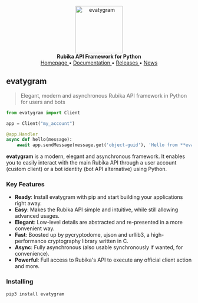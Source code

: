 <p align="center">
    <a href="github.address">
        <img src="https://upcdn.io/W142hJk/thumbnail/demo/4mrDXtYPJA.png.crop" alt="evatygram" width="128">
    </a>
    <br>
    <b>Rubika API Framework for Python</b>
    <br>
    <a href="home">
        Homepage
    </a>
    •
    <a href="https://t.me/evatygram_doc">
        Documentation
    </a>
    •
    <a href="https://pypi.org/project/evatygram/#history">
        Releases
    </a>
    •
    <a href="https://t.me/rubika_library">
        News
    </a>
</p>

## evatygram

> Elegant, modern and asynchronous Rubika API framework in Python for users and bots

``` python
from evatygram import Client

app = Client("my_account")

@app.Handler
async def hello(message):
    await app.sendMessage(message.get('object-guid'), 'Hello from **evatygram**!')


```

**evatygram** is a modern, elegant and asynchronous framework. It enables you to easily interact with the main Rubika API through a user account (custom client) or a bot
identity (bot API alternative) using Python.


### Key Features

- **Ready**: Install evatygram with pip and start building your applications right away.
- **Easy**: Makes the Rubika API simple and intuitive, while still allowing advanced usages.
- **Elegant**: Low-level details are abstracted and re-presented in a more convenient way.
- **Fast**: Boosted up by pycryptodome, ujson and urllib3, a high-performance cryptography library written in C.
- **Async**: Fully asynchronous (also usable synchronously if wanted, for convenience).
- **Powerful**: Full access to Rubika's API to execute any official client action and more.

### Installing

``` bash
pip3 install evatygram
```